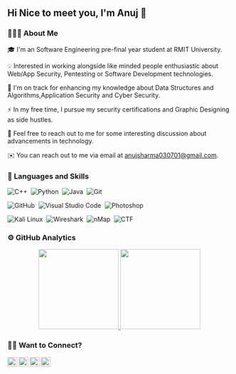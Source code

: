 ## Hi Nice to meet you,  I'm Anuj 👋

### **👨🏻‍💻 About Me**

🎓 I'm an Software Engineering pre-final year student at RMIT University.

💡 Interested in working alongside like minded people enthusiastic about Web/App Security, Pentesting or Software Development technologies.

🌱 I'm on track for enhancing my knowledge about Data Structures and Algorithms,Application Security and Cyber Security.

⚡ In my free time, I pursue my security certifications and Graphic Designing as side hustles.

💬 Feel free to reach out to me for some interesting discussion about advancements in technology.

✉️ You can reach out to me via email at anujsharma030701@gmail.com.
 
### 🔗 Languages and Skills 

![C++](https://img.shields.io/badge/-C++-05122A?style=flat&logo=C%2B%2B&logoColor=00599C)&nbsp;
![Python](https://img.shields.io/badge/-Python-05122A?style=flat&logo=python)&nbsp;
![Java](https://img.shields.io/badge/-Java-05122A?style=flat&logo=Java)&nbsp;
![Git](https://img.shields.io/badge/-Git-05122A?style=flat&logo=git)&nbsp;

![GitHub](https://img.shields.io/badge/-GitHub-05122A?style=flat&logo=github)&nbsp;
![Visual Studio Code](https://img.shields.io/badge/-Visual%20Studio%20Code-05122A?style=flat&logo=visual-studio-code&logoColor=007ACC)&nbsp;
![Photoshop](https://img.shields.io/badge/-Photoshop-05122A?style=flat&logo=adobe-photoshop)&nbsp;

![Kali Linux](https://img.shields.io/badge/-Kali%20Linux-05122A?style=flat&logo=Kali-Linux)&nbsp;
![Wireshark](https://img.shields.io/badge/-Wireshark-05122A?style=flat&logo=Wireshark)&nbsp;
![nMap](https://img.shields.io/badge/-Nmap-05122A?style=flat&logo=Nmap)&nbsp;
![CTF](https://img.shields.io/badge/-CTF-05122A?style=flat&logo=CTF)&nbsp;

### ⚙️ GitHub Analytics
<p align="center">
<a href="https://github.com/Anujsharma0307">
  <img height="180em" src="https://github-readme-stats-eight-theta.vercel.app/api?username=Anujsharma0307&show_icons=true&theme=algolia&include_all_commits=true&count_private=true"/>
  <img height="180em" src="https://github-readme-stats-eight-theta.vercel.app/api/top-langs/?username=Anujsharma0307&layout=compact&langs_count=8&theme=algolia"/>
</a>
</p>

### 🤝🏻 Want to Connect?
<!-- <p align="left"> -->
<a href="https://www.linkedin.com/in/anujsharma3/">
  <img align="left" width="22px" src="https://image.flaticon.com/icons/png/512/1409/1409945.png" />
</a>
<a href="https://github.com/Anujsharma0307">
  <img align="left" alt="GitHub" width="22px" src="https://cdn-icons-png.flaticon.com/512/270/270798.png" />
</a>
<a href="https://www.instagram.com/anuj.sharma_3/">
  <img align="left" width="22px" src="https://image.flaticon.com/icons/png/512/1409/1409946.png" />
</a>
<a href="https://www.facebook.com/anujsharma307/">
  <img align="left" width="22px" src="https://image.flaticon.com/icons/png/512/1409/1409943.png" />
</a>
